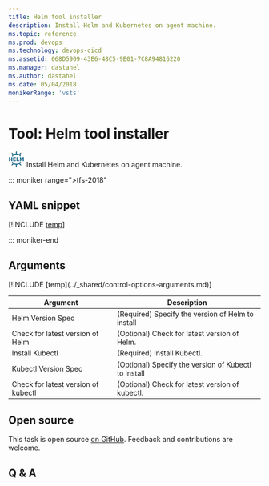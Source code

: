 ```yaml
---
title: Helm tool installer
description: Install Helm and Kubernetes on agent machine.
ms.topic: reference
ms.prod: devops
ms.technology: devops-cicd
ms.assetid: 068D5909-43E6-48C5-9E01-7C8A94816220
ms.manager: dastahel
ms.author: dastahel
ms.date: 05/04/2018
monikerRange: 'vsts'
---
```


# Tool: Helm tool installer

![](_img/helminstaller.png) Install Helm and Kubernetes on agent machine.

::: moniker range=">tfs-2018"

## YAML snippet

[!INCLUDE [temp](../_shared/yaml/HelmInstallerV0.md)]

::: moniker-end

## Arguments

<table><thead><tr><th>Argument</th><th>Description</th></tr></thead>
<tr><td>Helm Version Spec</td><td>(Required) Specify the version of Helm to install</td></tr>
<tr><td>Check for latest version of Helm</td><td>(Optional) Check for latest version of Helm.</td></tr>
<tr><td>Install Kubectl</td><td>(Required) Install Kubectl.</td></tr>
<tr><td>Kubectl Version Spec</td><td>(Optional) Specify the version of Kubectl to install</td></tr>
<tr><td>Check for latest version of kubectl</td><td>(Optional) Check for latest version of kubectl.</td></tr>
[!INCLUDE [temp](../_shared/control-options-arguments.md)]
</table>

## Open source

This task is open source [on GitHub](https://github.com/Microsoft/vsts-tasks). Feedback and contributions are welcome.

## Q & A

<!-- BEGINSECTION class="md-qanda" -->

<!-- ENDSECTION -->

